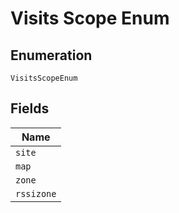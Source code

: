 
# Visits Scope Enum

## Enumeration

`VisitsScopeEnum`

## Fields

| Name |
|  --- |
| `site` |
| `map` |
| `zone` |
| `rssizone` |

